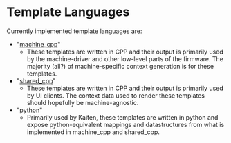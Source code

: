 # Template Languages

Currently implemented template languages are:

- "[machine_cpp](machine_cpp)"
  -  These templates are written in CPP and their output is primarily used by the machine-driver and other low-level parts of the firmware.  The majority (all?) of machine-specific context generation is for these templates.
- "[shared_cpp](shared_cpp)"
  - These templates are written in CPP and their output is primarily used by UI clients.  The context data used to render these templates should hopefully be machine-agnostic.
- "[python](python)"
  - Primarily used by Kaiten, these templates are written in python and expose python-equivalent mappings and datastructures from what is implemented in machine_cpp and shared_cpp.